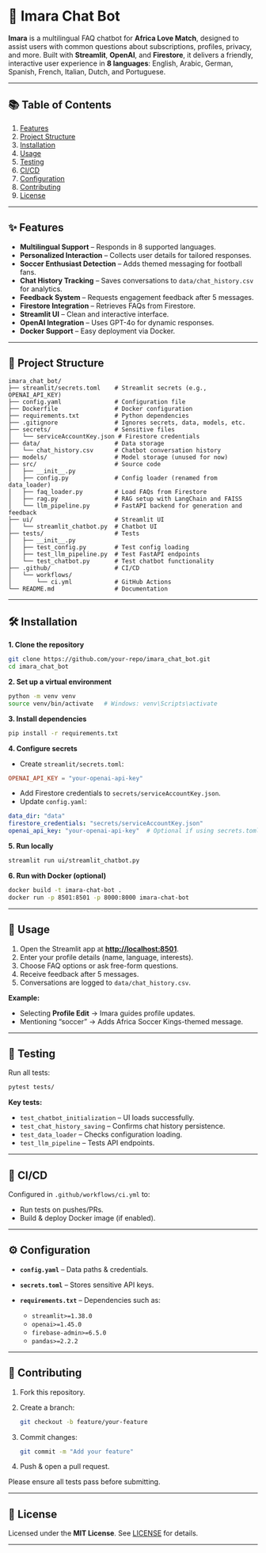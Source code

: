 # 💬 Imara Chat Bot

**Imara** is a multilingual FAQ chatbot for **Africa Love Match**, designed to assist users with common questions about subscriptions, profiles, privacy, and more.
Built with **Streamlit**, **OpenAI**, and **Firestore**, it delivers a friendly, interactive user experience in **8 languages**: English, Arabic, German, Spanish, French, Italian, Dutch, and Portuguese.

---

## 📚 Table of Contents

1. [Features](#-features)
2. [Project Structure](#-project-structure)
3. [Installation](#-installation)
4. [Usage](#-usage)
5. [Testing](#-testing)
6. [CI/CD](#-cicd)
7. [Configuration](#-configuration)
8. [Contributing](#-contributing)
9. [License](#-license)

---

## ✨ Features

* **Multilingual Support** – Responds in 8 supported languages.
* **Personalized Interaction** – Collects user details for tailored responses.
* **Soccer Enthusiast Detection** – Adds themed messaging for football fans.
* **Chat History Tracking** – Saves conversations to `data/chat_history.csv` for analytics.
* **Feedback System** – Requests engagement feedback after 5 messages.
* **Firestore Integration** – Retrieves FAQs from Firestore.
* **Streamlit UI** – Clean and interactive interface.
* **OpenAI Integration** – Uses GPT-4o for dynamic responses.
* **Docker Support** – Easy deployment via Docker.

---

## 📂 Project Structure

```
imara_chat_bot/
├── streamlit/secrets.toml    # Streamlit secrets (e.g., OPENAI_API_KEY)
├── config.yaml               # Configuration file
├── Dockerfile                # Docker configuration
├── requirements.txt          # Python dependencies
├── .gitignore                # Ignores secrets, data, models, etc.
├── secrets/                  # Sensitive files
│   └── serviceAccountKey.json # Firestore credentials
├── data/                     # Data storage
│   └── chat_history.csv      # Chatbot conversation history
├── models/                   # Model storage (unused for now)
├── src/                      # Source code
│   ├── __init__.py
│   ├── config.py             # Config loader (renamed from data_loader)
│   ├── faq_loader.py         # Load FAQs from Firestore
│   ├── rag.py                # RAG setup with LangChain and FAISS
│   └── llm_pipeline.py       # FastAPI backend for generation and feedback
├── ui/                       # Streamlit UI
│   └── streamlit_chatbot.py  # Chatbot UI
├── tests/                    # Tests
│   ├── __init__.py
│   ├── test_config.py        # Test config loading
│   ├── test_llm_pipeline.py  # Test FastAPI endpoints
│   └── test_chatbot.py       # Test chatbot functionality
├── .github/                  # CI/CD
│   └── workflows/
│       └── ci.yml            # GitHub Actions
└── README.md                 # Documentation
```

---

## 🛠 Installation

**1. Clone the repository**

```bash
git clone https://github.com/your-repo/imara_chat_bot.git
cd imara_chat_bot
```

**2. Set up a virtual environment**

```bash
python -m venv venv
source venv/bin/activate   # Windows: venv\Scripts\activate
```

**3. Install dependencies**

```bash
pip install -r requirements.txt
```

**4. Configure secrets**

* Create `streamlit/secrets.toml`:

```toml
OPENAI_API_KEY = "your-openai-api-key"
```

* Add Firestore credentials to `secrets/serviceAccountKey.json`.
* Update `config.yaml`:

```yaml
data_dir: "data"
firestore_credentials: "secrets/serviceAccountKey.json"
openai_api_key: "your-openai-api-key"  # Optional if using secrets.toml
```

**5. Run locally**

```bash
streamlit run ui/streamlit_chatbot.py
```

**6. Run with Docker (optional)**

```bash
docker build -t imara-chat-bot .
docker run -p 8501:8501 -p 8000:8000 imara-chat-bot
```

---

## 🚀 Usage

1. Open the Streamlit app at **[http://localhost:8501](http://localhost:8501)**.
2. Enter your profile details (name, language, interests).
3. Choose FAQ options or ask free-form questions.
4. Receive feedback after 5 messages.
5. Conversations are logged to `data/chat_history.csv`.

**Example:**

* Selecting **Profile Edit** → Imara guides profile updates.
* Mentioning “soccer” → Adds Africa Soccer Kings-themed message.

---

## 🧪 Testing

Run all tests:

```bash
pytest tests/
```

**Key tests:**

* `test_chatbot_initialization` – UI loads successfully.
* `test_chat_history_saving` – Confirms chat history persistence.
* `test_data_loader` – Checks configuration loading.
* `test_llm_pipeline` – Tests API endpoints.

---

## 🔄 CI/CD

Configured in `.github/workflows/ci.yml` to:

* Run tests on pushes/PRs.
* Build & deploy Docker image (if enabled).

---

## ⚙️ Configuration

* **`config.yaml`** – Data paths & credentials.
* **`secrets.toml`** – Stores sensitive API keys.
* **`requirements.txt`** – Dependencies such as:

  * `streamlit>=1.38.0`
  * `openai>=1.45.0`
  * `firebase-admin>=6.5.0`
  * `pandas>=2.2.2`

---

## 🤝 Contributing

1. Fork this repository.
2. Create a branch:

   ```bash
   git checkout -b feature/your-feature
   ```
3. Commit changes:

   ```bash
   git commit -m "Add your feature"
   ```
4. Push & open a pull request.

Please ensure all tests pass before submitting.

---

## 📜 License

Licensed under the **MIT License**. See [LICENSE](LICENSE) for details.

---
